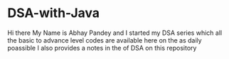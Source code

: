 # DSA-with-Java
Hi there My Name is Abhay Pandey and I started my DSA series which all the basic to advance level codes are available here on the as daily poassible I also provides a notes in the of DSA on this repository 
